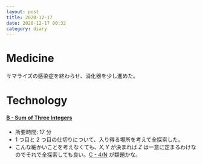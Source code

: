 ```yaml
---
layout: post
title: 2020-12-17
date: 2020-12-17 00:32
category: diary
---
```


# Medicine
サマライズの感染症を終わらせ、消化器を少し進めた。

# Technology

#### [B - Sum of Three Integers](https://atcoder.jp/contests/abc051/tasks/abc051_b)
- 所要時間: 17 分
- 1 つ目と 2 つ目の仕切りについて、入り得る場所を考えて全探索した。
- こんな細かいことを考えなくても、$X, Y$ が決まれば $Z$ は一意に定まるわけなのでそれで全探索しても良い。[C - 4/N](https://atcoder.jp/contests/tenka1-2017/tasks/tenka1_2017_c) が類題かな。